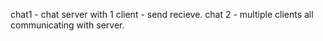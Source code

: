 chat1 - chat server with 1 client - send recieve.
chat 2 - multiple clients all communicating with server.
